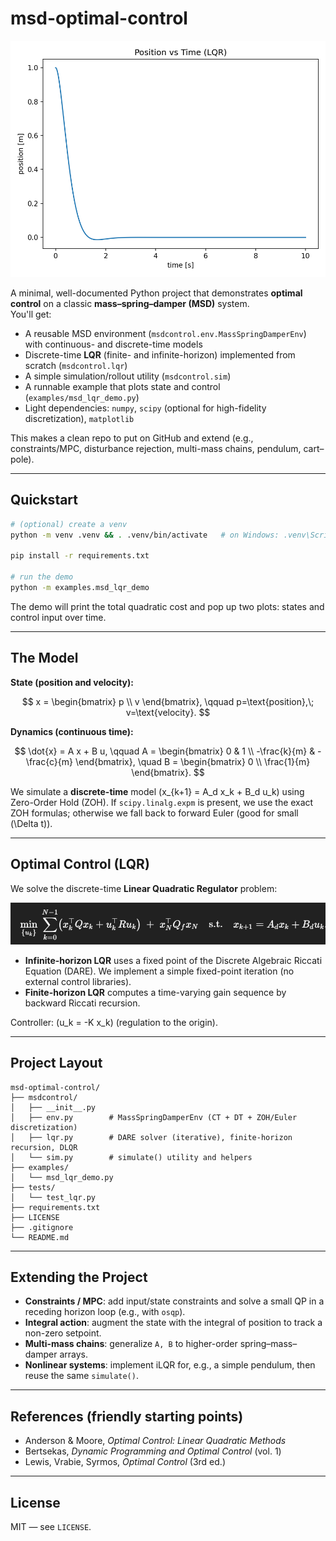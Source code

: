 # msd-optimal-control
![MSD](outputs/position_vs_time.png)

A minimal, well-documented Python project that demonstrates **optimal control** on a classic **mass–spring–damper (MSD)** system.  
You'll get:

- A reusable MSD environment (`msdcontrol.env.MassSpringDamperEnv`) with continuous- and discrete-time models
- Discrete-time **LQR** (finite- and infinite-horizon) implemented from scratch (`msdcontrol.lqr`)
- A simple simulation/rollout utility (`msdcontrol.sim`)
- A runnable example that plots state and control (`examples/msd_lqr_demo.py`)
- Light dependencies: `numpy`, `scipy` (optional for high-fidelity discretization), `matplotlib`

This makes a clean repo to put on GitHub and extend (e.g., constraints/MPC, disturbance rejection, multi-mass chains, pendulum, cart–pole).

---

## Quickstart

```bash
# (optional) create a venv
python -m venv .venv && . .venv/bin/activate   # on Windows: .venv\Scripts\activate

pip install -r requirements.txt

# run the demo
python -m examples.msd_lqr_demo
```

The demo will print the total quadratic cost and pop up two plots: states and control input over time.

---

## The Model

**State (position and velocity):**

$$
x = \begin{bmatrix} p \\ v \end{bmatrix}, \qquad
p=\text{position},\; v=\text{velocity}.
$$

**Dynamics (continuous time):**

$$
\dot{x} = A x + B u, \qquad
A = \begin{bmatrix} 0 & 1 \\ -\frac{k}{m} & -\frac{c}{m} \end{bmatrix}, \quad
B = \begin{bmatrix} 0 \\ \frac{1}{m} \end{bmatrix}.
$$

We simulate a **discrete-time** model \(x_{k+1} = A_d x_k + B_d u_k\) using Zero-Order Hold (ZOH).
If `scipy.linalg.expm` is present, we use the exact ZOH formulas; otherwise we fall back to forward Euler (good for small \(\Delta t\)).

---

## Optimal Control (LQR)

We solve the discrete-time **Linear Quadratic Regulator** problem:

![eq](outputs/equation.PNG)


- **Infinite-horizon LQR** uses a fixed point of the Discrete Algebraic Riccati Equation (DARE). We implement a simple fixed-point iteration (no external control libraries).
- **Finite-horizon LQR** computes a time-varying gain sequence by backward Riccati recursion.

Controller: \(u_k = -K x_k\) (regulation to the origin).

---

## Project Layout

```
msd-optimal-control/
├── msdcontrol/
│   ├── __init__.py
│   ├── env.py        # MassSpringDamperEnv (CT + DT + ZOH/Euler discretization)
│   ├── lqr.py        # DARE solver (iterative), finite-horizon recursion, DLQR
│   └── sim.py        # simulate() utility and helpers
├── examples/
│   └── msd_lqr_demo.py
├── tests/
│   └── test_lqr.py
├── requirements.txt
├── LICENSE
├── .gitignore
└── README.md
```

---

## Extending the Project

- **Constraints / MPC**: add input/state constraints and solve a small QP in a receding horizon loop (e.g., with `osqp`).
- **Integral action**: augment the state with the integral of position to track a non-zero setpoint.
- **Multi-mass chains**: generalize `A, B` to higher-order spring–mass–damper arrays.
- **Nonlinear systems**: implement iLQR for, e.g., a simple pendulum, then reuse the same `simulate()`.

---

## References (friendly starting points)

- Anderson & Moore, *Optimal Control: Linear Quadratic Methods*  
- Bertsekas, *Dynamic Programming and Optimal Control* (vol. 1)  
- Lewis, Vrabie, Syrmos, *Optimal Control* (3rd ed.)

---

## License

MIT — see `LICENSE`.
